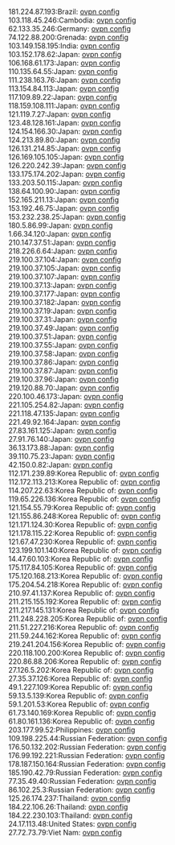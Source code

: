 181.224.87.193:Brazil: [ovpn config](vpn/181_224_87_193.ovpn)  
103.118.45.246:Cambodia: [ovpn config](vpn/103_118_45_246.ovpn)  
62.133.35.246:Germany: [ovpn config](vpn/62_133_35_246.ovpn)  
74.122.88.200:Grenada: [ovpn config](vpn/74_122_88_200.ovpn)  
103.149.158.195:India: [ovpn config](vpn/103_149_158_195.ovpn)  
103.152.178.62:Japan: [ovpn config](vpn/103_152_178_62.ovpn)  
106.168.61.173:Japan: [ovpn config](vpn/106_168_61_173.ovpn)  
110.135.64.55:Japan: [ovpn config](vpn/110_135_64_55.ovpn)  
111.238.163.76:Japan: [ovpn config](vpn/111_238_163_76.ovpn)  
113.154.84.113:Japan: [ovpn config](vpn/113_154_84_113.ovpn)  
117.109.89.22:Japan: [ovpn config](vpn/117_109_89_22.ovpn)  
118.159.108.111:Japan: [ovpn config](vpn/118_159_108_111.ovpn)  
121.119.7.27:Japan: [ovpn config](vpn/121_119_7_27.ovpn)  
123.48.128.161:Japan: [ovpn config](vpn/123_48_128_161.ovpn)  
124.154.166.30:Japan: [ovpn config](vpn/124_154_166_30.ovpn)  
124.213.89.80:Japan: [ovpn config](vpn/124_213_89_80.ovpn)  
126.131.214.85:Japan: [ovpn config](vpn/126_131_214_85.ovpn)  
126.169.105.105:Japan: [ovpn config](vpn/126_169_105_105.ovpn)  
126.220.242.39:Japan: [ovpn config](vpn/126_220_242_39.ovpn)  
133.175.174.202:Japan: [ovpn config](vpn/133_175_174_202.ovpn)  
133.203.50.115:Japan: [ovpn config](vpn/133_203_50_115.ovpn)  
138.64.100.90:Japan: [ovpn config](vpn/138_64_100_90.ovpn)  
152.165.211.13:Japan: [ovpn config](vpn/152_165_211_13.ovpn)  
153.192.46.75:Japan: [ovpn config](vpn/153_192_46_75.ovpn)  
153.232.238.25:Japan: [ovpn config](vpn/153_232_238_25.ovpn)  
180.5.86.99:Japan: [ovpn config](vpn/180_5_86_99.ovpn)  
1.66.34.120:Japan: [ovpn config](vpn/1_66_34_120.ovpn)  
210.147.37.51:Japan: [ovpn config](vpn/210_147_37_51.ovpn)  
218.226.6.64:Japan: [ovpn config](vpn/218_226_6_64.ovpn)  
219.100.37.104:Japan: [ovpn config](vpn/219_100_37_104.ovpn)  
219.100.37.105:Japan: [ovpn config](vpn/219_100_37_105.ovpn)  
219.100.37.107:Japan: [ovpn config](vpn/219_100_37_107.ovpn)  
219.100.37.13:Japan: [ovpn config](vpn/219_100_37_13.ovpn)  
219.100.37.177:Japan: [ovpn config](vpn/219_100_37_177.ovpn)  
219.100.37.182:Japan: [ovpn config](vpn/219_100_37_182.ovpn)  
219.100.37.19:Japan: [ovpn config](vpn/219_100_37_19.ovpn)  
219.100.37.31:Japan: [ovpn config](vpn/219_100_37_31.ovpn)  
219.100.37.49:Japan: [ovpn config](vpn/219_100_37_49.ovpn)  
219.100.37.51:Japan: [ovpn config](vpn/219_100_37_51.ovpn)  
219.100.37.55:Japan: [ovpn config](vpn/219_100_37_55.ovpn)  
219.100.37.58:Japan: [ovpn config](vpn/219_100_37_58.ovpn)  
219.100.37.86:Japan: [ovpn config](vpn/219_100_37_86.ovpn)  
219.100.37.87:Japan: [ovpn config](vpn/219_100_37_87.ovpn)  
219.100.37.96:Japan: [ovpn config](vpn/219_100_37_96.ovpn)  
219.120.88.70:Japan: [ovpn config](vpn/219_120_88_70.ovpn)  
220.100.46.173:Japan: [ovpn config](vpn/220_100_46_173.ovpn)  
221.105.254.82:Japan: [ovpn config](vpn/221_105_254_82.ovpn)  
221.118.47.135:Japan: [ovpn config](vpn/221_118_47_135.ovpn)  
221.49.92.164:Japan: [ovpn config](vpn/221_49_92_164.ovpn)  
27.83.161.125:Japan: [ovpn config](vpn/27_83_161_125.ovpn)  
27.91.76.140:Japan: [ovpn config](vpn/27_91_76_140.ovpn)  
36.13.173.88:Japan: [ovpn config](vpn/36_13_173_88.ovpn)  
39.110.75.23:Japan: [ovpn config](vpn/39_110_75_23.ovpn)  
42.150.0.82:Japan: [ovpn config](vpn/42_150_0_82.ovpn)  
112.171.239.89:Korea Republic of: [ovpn config](vpn/112_171_239_89.ovpn)  
112.172.113.213:Korea Republic of: [ovpn config](vpn/112_172_113_213.ovpn)  
114.207.22.63:Korea Republic of: [ovpn config](vpn/114_207_22_63.ovpn)  
119.65.226.136:Korea Republic of: [ovpn config](vpn/119_65_226_136.ovpn)  
121.154.55.79:Korea Republic of: [ovpn config](vpn/121_154_55_79.ovpn)  
121.155.86.248:Korea Republic of: [ovpn config](vpn/121_155_86_248.ovpn)  
121.171.124.30:Korea Republic of: [ovpn config](vpn/121_171_124_30.ovpn)  
121.178.115.22:Korea Republic of: [ovpn config](vpn/121_178_115_22.ovpn)  
121.67.47.230:Korea Republic of: [ovpn config](vpn/121_67_47_230.ovpn)  
123.199.101.140:Korea Republic of: [ovpn config](vpn/123_199_101_140.ovpn)  
14.47.60.103:Korea Republic of: [ovpn config](vpn/14_47_60_103.ovpn)  
175.117.84.105:Korea Republic of: [ovpn config](vpn/175_117_84_105.ovpn)  
175.120.168.213:Korea Republic of: [ovpn config](vpn/175_120_168_213.ovpn)  
175.204.54.218:Korea Republic of: [ovpn config](vpn/175_204_54_218.ovpn)  
210.97.41.137:Korea Republic of: [ovpn config](vpn/210_97_41_137.ovpn)  
211.215.155.192:Korea Republic of: [ovpn config](vpn/211_215_155_192.ovpn)  
211.217.145.131:Korea Republic of: [ovpn config](vpn/211_217_145_131.ovpn)  
211.248.228.205:Korea Republic of: [ovpn config](vpn/211_248_228_205.ovpn)  
211.51.227.216:Korea Republic of: [ovpn config](vpn/211_51_227_216.ovpn)  
211.59.244.162:Korea Republic of: [ovpn config](vpn/211_59_244_162.ovpn)  
219.241.204.156:Korea Republic of: [ovpn config](vpn/219_241_204_156.ovpn)  
220.118.100.200:Korea Republic of: [ovpn config](vpn/220_118_100_200.ovpn)  
220.86.88.206:Korea Republic of: [ovpn config](vpn/220_86_88_206.ovpn)  
27.126.5.202:Korea Republic of: [ovpn config](vpn/27_126_5_202.ovpn)  
27.35.37.126:Korea Republic of: [ovpn config](vpn/27_35_37_126.ovpn)  
49.1.227.109:Korea Republic of: [ovpn config](vpn/49_1_227_109.ovpn)  
59.13.5.139:Korea Republic of: [ovpn config](vpn/59_13_5_139.ovpn)  
59.1.201.53:Korea Republic of: [ovpn config](vpn/59_1_201_53.ovpn)  
61.73.140.169:Korea Republic of: [ovpn config](vpn/61_73_140_169.ovpn)  
61.80.161.136:Korea Republic of: [ovpn config](vpn/61_80_161_136.ovpn)  
203.177.99.52:Philippines: [ovpn config](vpn/203_177_99_52.ovpn)  
109.198.225.44:Russian Federation: [ovpn config](vpn/109_198_225_44.ovpn)  
176.50.132.202:Russian Federation: [ovpn config](vpn/176_50_132_202.ovpn)  
176.99.192.221:Russian Federation: [ovpn config](vpn/176_99_192_221.ovpn)  
178.187.150.164:Russian Federation: [ovpn config](vpn/178_187_150_164.ovpn)  
185.190.42.79:Russian Federation: [ovpn config](vpn/185_190_42_79.ovpn)  
77.35.49.40:Russian Federation: [ovpn config](vpn/77_35_49_40.ovpn)  
86.102.25.3:Russian Federation: [ovpn config](vpn/86_102_25_3.ovpn)  
125.26.174.237:Thailand: [ovpn config](vpn/125_26_174_237.ovpn)  
184.22.106.26:Thailand: [ovpn config](vpn/184_22_106_26.ovpn)  
184.22.230.103:Thailand: [ovpn config](vpn/184_22_230_103.ovpn)  
24.17.113.48:United States: [ovpn config](vpn/24_17_113_48.ovpn)  
27.72.73.79:Viet Nam: [ovpn config](vpn/27_72_73_79.ovpn)  
